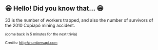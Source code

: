 ## :smile: Hello! Did you know that... :smile:
33 is the number of workers trapped, and also the number of survivors of the 2010 Copiapó mining accident.

<sup>(come back in 5 minutes for the next trivia)</sup>


<sup>Credits: http://numbersapi.com</sup>
